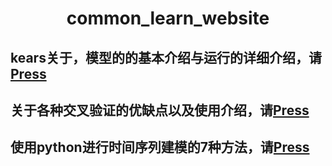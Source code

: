 # <center>common_learn_website</center>
## kears关于，模型的的基本介绍与运行的详细介绍，请[Press][1]
## 关于各种交叉验证的优缺点以及使用介绍，请[Press][2]
## 使用python进行时间序列建模的7种方法，请[Press][3]








[1]:https://www.cnblogs.com/wj-1314/p/9967480.html
[2]:https://blog.csdn.net/luanpeng825485697/article/details/79836262
[3]:https://www.codercto.com/a/35980.html
